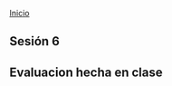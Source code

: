 <!-- No borrar o modificar -->
[Inicio](./index.md)

## Sesión 6

## Evaluacion hecha en clase







